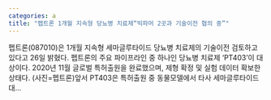 ```yaml
---
categories: a
title: "펩트론 1개월 지속형 당뇨병 치료제“빅파머 2곳과 기술이전 협의 중”"
---
```

 펩트론(087010)은 1개월 지속형 세마글루타이드 당뇨병 치료제의 기술이전 검토하고 있다고 26일 밝혔다. 펩트론의 주요 파이프라인 중 하나인 당뇨병 치료제 ‘PT403’이 대상이다. 2020년 11월 글로벌 특허출원을 완료했으며, 제형 확정 및 실험 데이터 확보한 상태다. (사진=펩트론)앞서 PT403은 특허출원 중 동물모델에서 타사 세마글루타이드 대...